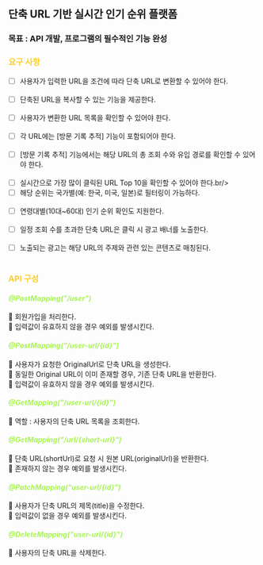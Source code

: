 ## 단축 URL 기반 실시간 인기 순위 플랫폼
### 목표 : API 개발, 프로그램의 필수적인 기능 완성

### <span style = 'color : #FFCD28'>요구 사항</span><br/>

- [ ] 사용자가 입력한 URL을 조건에 따라 단축 URL로 변환할 수 있어야 한다.<br/><br/>
- [ ] 단축된 URL을 복사할 수 있는 기능을 제공한다.<br/><br/>
- [ ] 사용자가 변환한 URL 목록을 확인할 수 있어야 한다.<br/><br/>
- [ ] 각 URL에는 [방문 기록 추적] 기능이 포함되어야 한다.<br/><br/>
- [ ] [방문 기록 추적] 기능에서는 해당 URL의 총 조회 수와 유입 경로를 확인할 수 있어야 한다.<br/><br/>
- [ ] 실시간으로 가장 많이 클릭된 URL Top 10을 확인할 수 있어야 한다.br/><br/>
- [ ] 해당 순위는 국가별(예: 한국, 미국, 일본)로 필터링이 가능하다.<br/><br/>
- [ ] 연령대별(10대~60대) 인기 순위 확인도 지원한다.<br/><br/>
- [ ] 일정 조회 수를 초과한 단축 URL은 클릭 시 광고 배너를 노출한다.<br/><br/>
- [ ] 노출되는 광고는 해당 URL의 주제와 관련 있는 콘텐츠로 매칭된다.<br/><br/>

### <span style = 'color : #FFCD28'>API 구성</span><br/>

#### *<span style = 'color : #A8F552'>@PostMapping("/user")</span>*<br/>

🔆 회원가입을 처리한다.<br/>
🔆 입력값이 유효하지 않을 경우 예외를 발생시킨다.<br/>

#### *<span style = 'color : #A8F552'>@PostMapping("/user-url/{id}")</span>*<br/>

🔆 사용자가 요청한 OriginalUrl로 단축 URL을 생성한다.<br/>
🔆 동일한 Original URL이 이미 존재할 경우, 기존 단축 URL을 반환한다.<br/>
🔆 입력값이 유효하지 않을 경우 예외를 발생시킨다.<br/>

#### *<span style = 'color : #A8F552'> @GetMapping("/user-url/{id}")</span>*<br/>

🔆 역할 : 사용자의 단축 URL 목록을 조회한다.<br/>

#### *<span style = 'color : #A8F552'>@GetMapping("/url/{short-url}")</span>*<br/>

🔆 단축 URL(shortUrl)로 요청 시 원본 URL(originalUrl)을 반환한다.<br/>
🔆 존재하지 않는 경우 예외를 발생시킨다.<br/>

#### *<span style = 'color : #A8F552'>@PatchMapping("user-url/{id}")</span>*<br/>

🔆 사용자가 단축 URL의 제목(title)을 수정한다.<br/>
🔆 입력값이 없을 경우 예외를 발생시킨다.<br/>

#### *<span style = 'color : #A8F552'>@DeleteMapping("user-url/{id}")</span>*<br/>

🔆 사용자의 단축 URL을 삭제한다.<br/>

